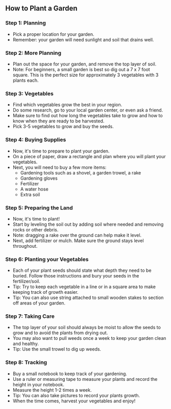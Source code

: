 ## How to Plant a Garden ##

### Step 1: Planning ###

* Pick a proper location for your garden.
* Remember: your garden will need sunlight and soil that drains well.

### Step 2: More Planning ###

* Plan out the space for your garden, and remove the top layer of soil.
* Note: For beginners, a small garden is best so dig out a 7 x 7 foot square. This is the perfect size for approximately 3 vegetables with 3 plants each.

### Step 3: Vegetables ###

* Find which vegetables grow the best in your region.
* Do some research, go to your local garden center, or even ask a friend.
* Make sure to find out how long the vegetables take to grow and how to know when they are ready to be harvested.
* Pick 3-5 vegetables to grow and buy the seeds.

### Step 4: Buying Supplies ###

* Now, it's time to prepare to plant your garden.
* On a piece of paper, draw a rectangle and plan where you will plant your vegetables.
* Next, you will need to buy a few more items:
	* Gardening tools such as a shovel, a garden trowel, a rake
	* Gardening gloves
	* Fertilizer
	* A water hose
	* Extra soil

### Step 5: Preparing the Land ###

* Now, it's time to plant!
* Start by leveling the soil out by adding soil where needed and removing rocks or other debris. 
* Note: dragging a rake over the ground can help make it level.
* Next, add fertilizer or mulch. Make sure the ground stays level throughout.

### Step 6: Planting your Vegetables ###

* Each of your plant seeds should state what depth they need to be buried. Follow those instructions and bury your seeds in the fertilizer/soil.
* Tip: Try to keep each vegetable in a line or in a square area to make keeping track of growth easier.
* Tip: You can also use string attached to small wooden stakes to section off areas of your garden.

### Step 7: Taking Care ###

* The top layer of your soil should always be moist to allow the seeds to grow and to avoid the plants from drying out.
* You may also want to pull weeds once a week to keep your garden clean and healthy. 
* Tip: Use the small trowel to dig up weeds.

### Step 8: Tracking ###

* Buy a small notebook to keep track of your gardening.
* Use a ruler or measuring tape to measure your plants and record the height in your notebook. 
* Measure the height 1-2 times a week.
* Tip: You can also take pictures to record your plants growth.
* When the time comes, harvest your vegetables and enjoy!

